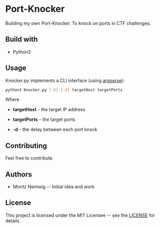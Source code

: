 # Port-Knocker

Building my own Port-Knocker. To knock on ports in CTF challenges.

## Build with 

* Python3

## Usage 

Knocker.py implements a CLI interface (using [argparse](https://docs.python.org/3/library/argparse.html)):

```bash
python3 Knocker.py [-h] [-d] targetHost targetPorts
```

Where 

* **targetHost** - the target IP address 
* **targetPorts** - the target ports

* **-d** - the delay between each port knock

## Contributing

Feel free to contribute. 

## Authors

* Moritz Nentwig -- Initial idea and work 

## License

This project is licensed under the MIT Licensee -- see the [LICENSE](LICENSE) for details. 